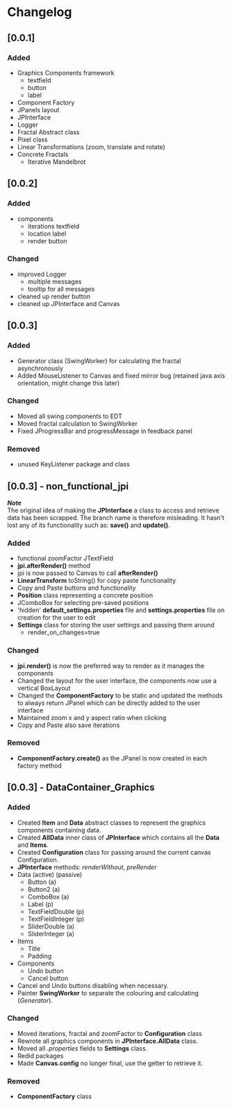 # Changelog

## [0.0.1]
### Added
- Graphics Components framework
  - textfield
  - button
  - label
- Component Factory
- JPanels layout
- JPInterface
- Logger
- Fractal Abstract class
- Pixel class
- Linear Transformations (zoom, translate and rotate)
- Concrete Fractals
  - Iterative Mandelbrot

## [0.0.2]
### Added
- components
  - iterations textfield
  - location label
  - render button

### Changed
- improved Logger
  - multiple messages
  - tooltip for all messages
- cleaned up render button
- cleaned up JPInterface and Canvas

## [0.0.3]
### Added
- Generator class (SwingWorker) for calculating the fractal asynchronously  
- Added MouseListener to Canvas and fixed mirror bug (retained java axis orientation, might change this later)

### Changed
- Moved all swing components to EDT
- Moved fractal calculation to SwingWorker
- Fixed JProgressBar and progressMessage in feedback panel

### Removed
- unused KeyListener package and class

## [0.0.3] - non_functional_jpi

***Note*** <br>
The original idea of making the **JPInterface** a class to access and retrieve data has been scrapped. The branch name is therefore misleading. It hasn't lost any of its functionality such as: **save()** and **update()**.

### Added
- functional zoomFactor JTextField
- **jpi.afterRender()** method
- jpi is now passed to Canvas to call **afterRender()** 
- **LinearTransform** toString() for copy paste functionality 
- Copy and Paste buttons and functionality
- **Position** class representing a concrete position
- JComboBox for selecting pre-saved positions
- 'hidden' **default_settings.properties** file and **settings.properties** file on creation for the user to edit
- **Settings** class for storing the user settings and passing them around
	- render_on_changes=true 

### Changed
- **jpi.render()** is now the preferred way to render as it manages the components
- Changed the layout for the user interface, the components now use a vertical BoxLayout
- Changed the **ComponentFactory** to be static and updated the methods to always return JPanel which can be directly added to the user interface
- Maintained zoom x and y aspect ratio when clicking
- Copy and Paste also save iterations

### Removed
- **ComponentFactory.create()** as the JPanel is now created in each factory method

## [0.0.3] - DataContainer_Graphics

### Added
- Created **Item** and **Data<T>** abstract classes to represent the graphics components containing data.
- Created **AllData** inner class of **JPInterface** which contains all the **Data<T>** and **Items**.
- Created **Configuration** class for passing around the current canvas Configuration.
- **JPInterface** methods: *renderWithout*, *preRender*
- Data (active) (passive)
	- Button (a)
	- Button2 (a)
	- ComboBox (a)
	- Label (p)
	- TextFieldDouble (p)
	- TextFieldInteger (p)
	- SliderDouble (a)
	- SliderInteger (a)
- Items
	- Title
	- Padding
- Components
	- Undo button
	- Cancel button
- Cancel and Undo buttons disabling when necessary. 
- Painter **SwingWorker** to separate the colouring and calculating (*Generator*).

### Changed
- Moved iterations, fractal and zoomFactor to **Configuration** class
- Rewrote all graphics components in **JPInterface.AllData** class. 
- Moved all *.properties* fields to **Settings** class.
- Redid packages
- Made **Canvas.config** no longer final, use the getter to retrieve it.

### Removed
- **ComponentFactory** class
